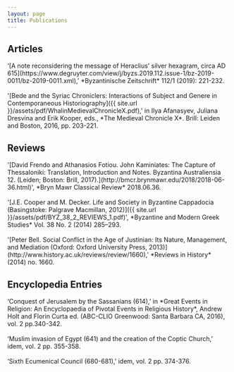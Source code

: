 ```yaml
---
layout: page
title: Publications
---
```


<h2>Articles</h2>
‘[A note reconsidering the message of Heraclius’ silver hexagram, circa AD 615](https://www.degruyter.com/view/j/byzs.2019.112.issue-1/bz-2019-0011/bz-2019-0011.xml),’ *Byzantinische Zeitschrift* 112/1 (2019): 221-232.
<br>
<br/>'[Bede and the Syriac Chroniclers: Interactions of Subject and Genere in Contemporaneous Historiography]({{ site.url }}/assets/pdf/WhalinMedievalChronicleX.pdf),' in Ilya Afanasyev, Juliana Dresvina and Erik Kooper, eds., *The Medieval Chronicle X*. Brill: Leiden and Boston, 2016, pp. 203-221.

<h2>Reviews</h2>
'[David Frendo and Athanasios Fotiou. John Kaminiates: The Capture of Thessaloniki: Translation, Introduction and Notes. Byzantina Australiensia 12. (Leiden; Boston: Brill, 2017).](http://bmcr.brynmawr.edu/2018/2018-06-36.html)', *Bryn Mawr Classical Review* 2018.06.36.
<br>
<br/>'[J.E. Cooper and M. Decker. Life and Society in Byzantine Cappadocia (Basingstoke: Palgrave Macmillan, 2012)]({{ site.url }}/assets/pdf/BYZ_38_2_REVIEWS_1.pdf)', *Byzantine and Modern Greek Studies* Vol. 38 No. 2 (2014) 285–293.
<br>
<br>'[Peter Bell. Social Conflict in the Age of Justinian: Its Nature, Management, and Mediation (Oxford: Oxford University Press, 2013)](http://www.history.ac.uk/reviews/review/1660),' *Reviews in History* (2014) no. 1660.

<h2>Encyclopedia Entries</h2>
‘Conquest of Jerusalem by the Sassanians (614),’ in *Great Events in Religion: An Encyclopaedia of Pivotal Events in Religious History*, Andrew Holt and Florin Curta ed. (ABC-CLIO Greenwood: Santa Barbara CA, 2016), vol. 2 pp.340-342.
<br>
<br/>‘Muslim invasion of Egypt (641) and the creation of the Coptic Church,’ idem, vol. 2 pp. 355-358.
<br>
<br/>‘Sixth Ecumenical Council (680-681),’ idem, vol. 2 pp. 374-376.
